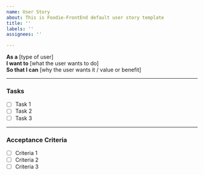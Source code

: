```yaml
---
name: User Story
about: This is Foodie-FrontEnd default user story template
title: ''
labels: ''
assignees: ''

---
```


**As a** [type of user]  
**I want to** [what the user wants to do]  
**So that I can** [why the user wants it / value or benefit]

---

### Tasks
- [ ] Task 1  
- [ ] Task 2  
- [ ] Task 3  

---

### Acceptance Criteria
- [ ] Criteria 1  
- [ ] Criteria 2  
- [ ] Criteria 3
